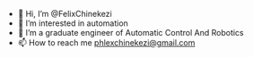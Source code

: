- 👋 Hi, I’m @FelixChinekezi
- 👀 I’m interested in automation
- 🌱 I’m a graduate engineer of Automatic Control And Robotics
- 📫 How to reach me phlexchinekezi@gmail.com

<!---
FelixChinekezi/FelixChinekezi is a ✨ special ✨ repository because its `README.md` (this file) appears on your GitHub profile.
You can click the Preview link to take a look at your changes.
--->
